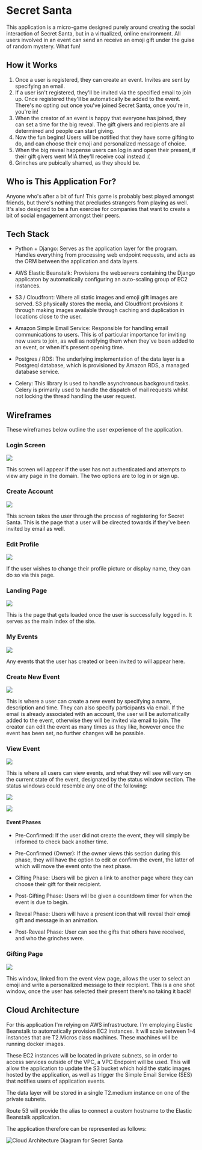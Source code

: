 # Secret Santa

This application is a micro-game designed purely around creating the social interaction of Secret Santa, but in a virtualized, online environment. All users involved in an event can send an receive an emoji gift under the guise of random mystery. What fun!

## How it Works
1. Once a user is registered, they can create an event. Invites are sent by specifying an email.
2. If a user isn't registered, they'll be invited via the specified email to join up. Once registered they'll be automatically be added to the event. There's no opting out once you've joined Secret Santa, once you're in, you're in!
3. When the creator of an event is happy that everyone has joined, they can set a time for the big reveal. The gift givers and recipients are all determined and people can start giving.
4. Now the fun begins! Users will be notified that they have some gifting to do, and can choose their emoji and personalized message of choice.
5. When the big reveal happense users can log in and open their present, if their gift givers went MIA they'll receive coal instead :(
6. Grinches are pubically shamed, as they should be.

## Who is This Application For?

Anyone who's after a bit of fun! This game is probably best played amongst friends, but there's nothing that precludes strangers from playing as well. It's also designed to be a fun exercise for companies that want to create a bit of social engagement amongst their peers. 

## Tech Stack

* Python + Django: Serves as the application layer for the program. Handles everything from processing web endpoint requests, and acts as the ORM between the application and data layers.

* AWS Elastic Beanstalk: Provisions the webservers containing the Django applicaton by automatically configuring an auto-scaling group of EC2 instances. 

* S3 / Cloudfront: Where all static images and emoji gift images are served. S3 physically stores the media, and Cloudfront provisions it through making images available through caching and duplication in locations close to the user.

* Amazon Simple Email Service: Responsible for handling email communications to users. This is of particular importance for inviting new users to join, as well as notifying them when they've been added to an event, or when it's present opening time.

* Postgres / RDS: The underlying implementation of the data layer is a Postgreql database, which is provisioned by Amazon RDS, a managed database service. 

* Celery: This library is used to handle asynchronous background tasks. Celery is primarily used to handle the dispatch of mail requests whilst not locking the thread handling the user request.

## Wireframes

These wireframes below outline the user experience of the application.

### Login Screen

![](docs/wireframes/Login%20Screen.png)

This screen will appear if the user has not authenticated and attempts to view any page in the domain. The two options are to log in or sign up.

### Create Account

![](docs/wireframes/Create%20Account.png)

This screen takes the user through the process of registering for Secret Santa. This is the page that a user will be directed towards if they've been invited by email as well.

### Edit Profile

![](docs/wireframes/Edit%20Profile.png)

If the user wishes to change their profile picture or display name, they can do so via this page.

### Landing Page

![](docs/wireframes/Landing%20Page.png)

This is the page that gets loaded once the user is successfully logged in. It serves as the main index of the site.

### My Events

![](docs/wireframes/Event%20List%20View.png)

Any events that the user has created or been invited to will appear here.

### Create New Event

![](docs/wireframes/Create%20Event.png)

This is where a user can create a new event by specifying a name, description and time. They can also specify participants via email. If the email is already associated with an account, the user will be automatically added to the event, otherwise they will be invited via email to join. The creator can edit the event as many times as they like, however once the event has been set, no further changes will be possible.

### View Event

![](docs/wireframes/Event%20View.png)

This is where all users can view events, and what they will see will vary on the current state of the event, designated by the status window section. The status windows could resemble any one of the following:

![](docs/wireframes/Status%20Windows.png)

![](docs/wireframes/Status%20Windows%20(2).png)

#### Event Phases

* Pre-Confirmed: If the user did not create the event, they will simply be informed to check back another time.

* Pre-Confirmed (Owner): If the owner views this section during this phase, they will have the option to edit or confirm the event, the latter of which will move the event onto the next phase.

* Gifting Phase: Users will be given a link to another page where they can choose their gift for their recipient.

* Post-Gifting Phase: Users will be given a countdown timer for when the event is due to begin.

* Reveal Phase: Users will have a present icon that will reveal their emoji gift and message in an animation.

* Post-Reveal Phase: User can see the gifts that others have received, and who the grinches were.

### Gifting Page

![](docs/wireframes/Gift%20Giving.png)

This window, linked from the event view page, allows the user to select an emoji and write a personalized message to their recipient. This is a one shot window, once the user has selected their present there's no taking it back!

## Cloud Architecture

For this application I'm relying on AWS infrastructure. I'm employing Elastic Beanstalk to automatically provision EC2 instances. It will scale between 1-4 instances that are T2.Micros class machines. These machines will be running docker images.

These EC2 instances will be located in private subnets, so in order to access services outside of the VPC, a VPC Endpoint will be used. This will allow the application to update the S3 bucket which hold the static images hosted by the application, as well as trigger the Simple Email Service (SES) that notifies users of application events.

The data layer will be stored in a single T2.medium instance on one of the private subnets.

Route 53 will provide the alias to connect a custom hostname to the Elastic Beanstalk application.

The application therefore can be represented as follows:

![Cloud Architecture Diagram for Secret Santa](docs/technical_diagrams/cloud_architecture_diagram.png)
